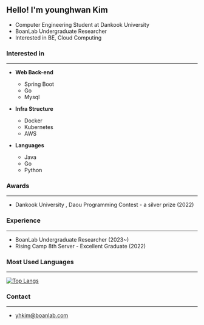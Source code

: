 ## **Hello! I'm younghwan Kim**
- Computer Engineering Student at Dankook University 
- BoanLab Undergraduate Researcher 
- Interested in BE, Cloud Computing


### Interested in

---

- **Web Back-end**
    - Spring Boot
    - Go
    - Mysql
    
- **Infra Structure**
    - Docker
    - Kubernetes
    - AWS
    
- **Languages**
    - Java
    - Go
    - Python

### Awards

---

- Dankook University , Daou Programming Contest -  a silver prize  (2022)

### Experience

---

- BoanLab Undergraduate Researcher (2023~)
- Rising Camp 8th  Server  - Excellent Graduate (2022)


### Most Used Languages

---


[![Top Langs](https://github-readme-stats.vercel.app/api/top-langs/?username=royroyee&langs_count=10&layout=compact)]()


### Contact

---

- yhkim@boanlab.com

